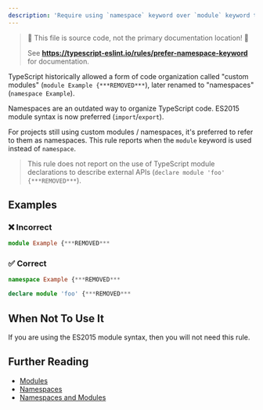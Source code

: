 ```yaml
---
description: 'Require using `namespace` keyword over `module` keyword to declare custom TypeScript modules.'
---
```


> 🛑 This file is source code, not the primary documentation location! 🛑
>
> See **https://typescript-eslint.io/rules/prefer-namespace-keyword** for documentation.

TypeScript historically allowed a form of code organization called "custom modules" (`module Example {***REMOVED***`), later renamed to "namespaces" (`namespace Example`).

Namespaces are an outdated way to organize TypeScript code.
ES2015 module syntax is now preferred (`import`/`export`).

For projects still using custom modules / namespaces, it's preferred to refer to them as namespaces.
This rule reports when the `module` keyword is used instead of `namespace`.

> This rule does not report on the use of TypeScript module declarations to describe external APIs (`declare module 'foo' {***REMOVED***`).

## Examples

<!--tabs-->

### ❌ Incorrect

```ts
module Example {***REMOVED***
```

### ✅ Correct

```ts
namespace Example {***REMOVED***

declare module 'foo' {***REMOVED***
```

<!--/tabs-->

## When Not To Use It

If you are using the ES2015 module syntax, then you will not need this rule.

## Further Reading

- [Modules](https://www.typescriptlang.org/docs/handbook/modules.html)
- [Namespaces](https://www.typescriptlang.org/docs/handbook/namespaces.html)
- [Namespaces and Modules](https://www.typescriptlang.org/docs/handbook/namespaces-and-modules.html)
